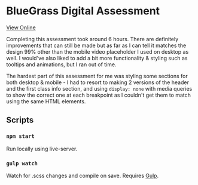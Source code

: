 # BlueGrass Digital Assessment

[View Online](https://domzor.github.io/bluegrass-assessment/)

Completing this assessment took around 6 hours. There are definitely improvements that can still be made but as far as I can tell it matches the design 99% other than the mobile video placeholder I used on desktop as well. I would've also liked to add a bit more functionality & styling such as tooltips and animations, but I ran out of time.

The hardest part of this assessment for me was styling some sections for both desktop & mobile - I had to resort to making 2 versions of the header and the first class info section, and using `display: none` with media queries to show the correct one at each breakpoint as I couldn't get them to match using the same HTML elements.

## Scripts

### `npm start`

Run locally using live-server.

### `gulp watch`

Watch for .scss changes and compile on save. Requires [Gulp](https://gulpjs.com/).
